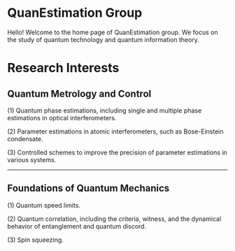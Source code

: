 # **QuanEstimation Group**

Hello! Welcome to the home page of QuanEstimation group. We focus on the study of quantum technology and quantum information theory. 

# **Research Interests**

## Quantum Metrology and Control

(1) Quantum phase estimations, including single and multiple phase estimations in optical interferometers.

(2) Parameter estimations in atomic interferometers, such as Bose-Einstein condensate.

(3) Controlled schemes to improve the precision of parameter estimations in various systems. 

---

## Foundations of Quantum Mechanics

(1) Quantum speed limits. ​​ 

(2) Quantum correlation, including the criteria, witness, and the dynamical behavior of entanglement and quantum discord.

(3) Spin squeezing.


